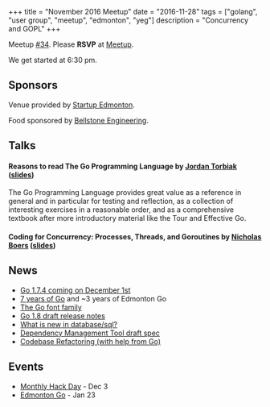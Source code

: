 +++
title = "November 2016 Meetup"
date = "2016-11-28"
tags = ["golang", "user group", "meetup", "edmonton", "yeg"]
description = "Concurrency and GOPL"
+++

Meetup [#34](https://github.com/edmontongo/presentations/issues/51). Please **RSVP** at [Meetup](http://www.meetup.com/startupedmonton/events/jptkwlyvpblc/).

We get started at 6:30 pm.

## Sponsors 

Venue provided by [Startup Edmonton](http://www.startupedmonton.com/).

Food sponsored by [Bellstone Engineering](https://bellstone.ca/). 

## Talks

#### Reasons to read The Go Programming Language by [Jordan Torbiak](https://github.com/torbiak) ([slides](https://go-talks.appspot.com/github.com/torbiak/goplreview/gopl.slide))

The Go Programming Language provides great value as a reference in general and in particular for testing and reflection, as a collection of interesting exercises in a reasonable order, and as a comprehensive textbook after more introductory material like the Tour and Effective Go.

#### Coding for Concurrency: Processes, Threads, and Goroutines by [Nicholas Boers](https://github.com/boersn) ([slides](https://github.com/edmontongo/presentations/blob/master/2016-11/CodingForConcurrency.pdf))

## News

* [Go 1.7.4 coming on December 1st](https://groups.google.com/forum/#!topic/golang-announce/YOqTqcJtiJI)
* [7 years of Go](https://blog.golang.org/7years) and ~3 years of Edmonton Go
* [The Go font family](https://blog.golang.org/go-fonts)
* [Go 1.8 draft release notes](https://tip.golang.org/doc/go1.8)
* [What is new in database/sql?](https://docs.google.com/document/d/1F778e7ZSNiSmbju3jsEWzShcb8lIO4kDyfKDNm4PNd8/edit)
* [Dependency Management Tool draft spec](https://groups.google.com/forum/#!topic/go-package-management/g6EZblA1mHU)
* [Codebase Refactoring (with help from Go)](https://talks.golang.org/2016/refactor.article)

## Events

* [Monthly Hack Day](http://www.meetup.com/startupedmonton/events/235091048/) - Dec 3
* [Edmonton Go](http://www.meetup.com/startupedmonton/events/jptkwlywcbfc/) - Jan 23

